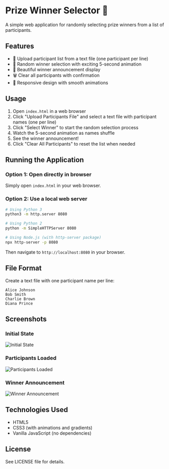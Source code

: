 # Prize Winner Selector 🎁

A simple web application for randomly selecting prize winners from a list of participants.

## Features

- 📂 Upload participant list from a text file (one participant per line)
- 🎲 Random winner selection with exciting 5-second animation
- 🎉 Beautiful winner announcement display
- 🗑️ Clear all participants with confirmation
- 📱 Responsive design with smooth animations

## Usage

1. Open `index.html` in a web browser
2. Click "Upload Participants File" and select a text file with participant names (one per line)
3. Click "Select Winner" to start the random selection process
4. Watch the 5-second animation as names shuffle
5. See the winner announcement!
6. Click "Clear All Participants" to reset the list when needed

## Running the Application

### Option 1: Open directly in browser
Simply open `index.html` in your web browser.

### Option 2: Use a local web server
```bash
# Using Python 3
python3 -m http.server 8080

# Using Python 2
python -m SimpleHTTPServer 8080

# Using Node.js (with http-server package)
npx http-server -p 8080
```

Then navigate to `http://localhost:8080` in your browser.

## File Format

Create a text file with one participant name per line:

```
Alice Johnson
Bob Smith
Charlie Brown
Diana Prince
```

## Screenshots

### Initial State
![Initial State](https://github.com/user-attachments/assets/b1033f85-aad9-400f-b69e-6a0acdac6950)

### Participants Loaded
![Participants Loaded](https://github.com/user-attachments/assets/c7272b95-f6f6-4279-aad4-555aec25f069)

### Winner Announcement
![Winner Announcement](https://github.com/user-attachments/assets/99378776-e537-4b93-a62f-1e8b86f6d3e8)

## Technologies Used

- HTML5
- CSS3 (with animations and gradients)
- Vanilla JavaScript (no dependencies)

## License

See LICENSE file for details.